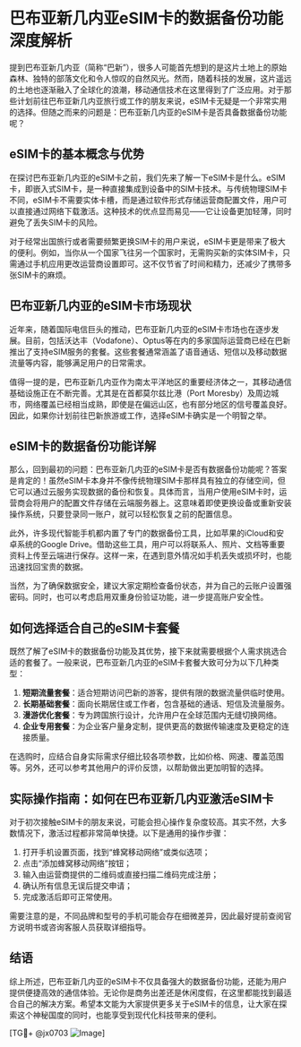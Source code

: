 # 巴布亚新几内亚eSIM卡的数据备份功能深度解析

提到巴布亚新几内亚（简称“巴新”），很多人可能首先想到的是这片土地上的原始森林、独特的部落文化和令人惊叹的自然风光。然而，随着科技的发展，这片遥远的土地也逐渐融入了全球化的浪潮，移动通信技术在这里得到了广泛应用。对于那些计划前往巴布亚新几内亚旅行或工作的朋友来说，eSIM卡无疑是一个非常实用的选择。但随之而来的问题是：巴布亚新几内亚的eSIM卡是否具备数据备份功能呢？

## eSIM卡的基本概念与优势

在探讨巴布亚新几内亚的eSIM卡之前，我们先来了解一下eSIM卡是什么。eSIM卡，即嵌入式SIM卡，是一种直接集成到设备中的SIM卡技术。与传统物理SIM卡不同，eSIM卡不需要实体卡槽，而是通过软件形式存储运营商配置文件，用户可以直接通过网络下载激活。这种技术的优点显而易见——它让设备更加轻薄，同时避免了丢失SIM卡的风险。

对于经常出国旅行或者需要频繁更换SIM卡的用户来说，eSIM卡更是带来了极大的便利。例如，当你从一个国家飞往另一个国家时，无需购买新的实体SIM卡，只需通过手机应用更改运营商设置即可。这不仅节省了时间和精力，还减少了携带多张SIM卡的麻烦。

## 巴布亚新几内亚的eSIM卡市场现状

近年来，随着国际电信巨头的推动，巴布亚新几内亚的eSIM卡市场也在逐步发展。目前，包括沃达丰（Vodafone）、Optus等在内的多家国际运营商已经在巴新推出了支持eSIM服务的套餐。这些套餐通常涵盖了语音通话、短信以及移动数据流量等内容，能够满足用户的日常需求。

值得一提的是，巴布亚新几内亚作为南太平洋地区的重要经济体之一，其移动通信基础设施正在不断完善。尤其是在首都莫尔兹比港（Port Moresby）及周边城市，网络覆盖已经相当成熟，即使是在偏远山区，也有部分地区的信号覆盖良好。因此，如果你计划前往巴新旅游或工作，选择eSIM卡确实是一个明智之举。

## eSIM卡的数据备份功能详解

那么，回到最初的问题：巴布亚新几内亚的eSIM卡是否有数据备份功能呢？答案是肯定的！虽然eSIM卡本身并不像传统物理SIM卡那样具有独立的存储空间，但它可以通过云服务实现数据的备份和恢复。具体而言，当用户使用eSIM卡时，运营商会将用户的配置文件存储在云端服务器上。这意味着即使更换设备或重新安装操作系统，只要登录同一账户，就可以轻松恢复之前的配置信息。

此外，许多现代智能手机都内置了专门的数据备份工具，比如苹果的iCloud和安卓系统的Google Drive。借助这些工具，用户可以将联系人、照片、文档等重要资料上传至云端进行保存。这样一来，在遇到意外情况如手机丢失或损坏时，也能迅速找回宝贵的数据。

当然，为了确保数据安全，建议大家定期检查备份状态，并为自己的云账户设置强密码。同时，也可以考虑启用双重身份验证功能，进一步提高账户安全性。

## 如何选择适合自己的eSIM卡套餐

既然了解了eSIM卡的数据备份功能及其优势，接下来就需要根据个人需求挑选合适的套餐了。一般来说，巴布亚新几内亚的eSIM卡套餐大致可分为以下几种类型：

1. **短期流量套餐**：适合短期访问巴新的游客，提供有限的数据流量供临时使用。
2. **长期基础套餐**：面向长期居住或工作者，包含基础的通话、短信及流量服务。
3. **漫游优化套餐**：专为跨国旅行设计，允许用户在全球范围内无缝切换网络。
4. **企业专用套餐**：为企业客户量身定制，提供更高的数据传输速度及更稳定的连接质量。

在选购时，应结合自身实际需求仔细比较各项参数，比如价格、网速、覆盖范围等。另外，还可以参考其他用户的评价反馈，以帮助做出更加明智的选择。

## 实际操作指南：如何在巴布亚新几内亚激活eSIM卡

对于初次接触eSIM卡的朋友来说，可能会担心操作复杂度较高。其实不然，大多数情况下，激活过程都非常简单快捷。以下是通用的操作步骤：

1. 打开手机设置页面，找到“蜂窝移动网络”或类似选项；
2. 点击“添加蜂窝移动网络”按钮；
3. 输入由运营商提供的二维码或直接扫描二维码完成注册；
4. 确认所有信息无误后提交申请；
5. 完成激活后即可正常使用。

需要注意的是，不同品牌和型号的手机可能会存在细微差异，因此最好提前查阅官方说明书或咨询客服人员获取详细指导。

## 结语

综上所述，巴布亚新几内亚的eSIM卡不仅具备强大的数据备份功能，还能为用户提供便捷高效的通信体验。无论你是商务出差还是休闲度假，在这里都能找到最适合自己的解决方案。希望本文能为大家提供更多关于eSIM卡的信息，让大家在探索这个神秘国度的同时，也能享受到现代化科技带来的便利。

[TG💪+ @jx0703 ![Image](https://github.com/user-attachments/assets/dbca1d08-cadb-493c-b0ec-ad6f7a83f270)]